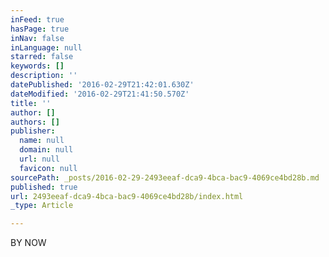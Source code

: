 ```yaml
---
inFeed: true
hasPage: true
inNav: false
inLanguage: null
starred: false
keywords: []
description: ''
datePublished: '2016-02-29T21:42:01.630Z'
dateModified: '2016-02-29T21:41:50.570Z'
title: ''
author: []
authors: []
publisher:
  name: null
  domain: null
  url: null
  favicon: null
sourcePath: _posts/2016-02-29-2493eeaf-dca9-4bca-bac9-4069ce4bd28b.md
published: true
url: 2493eeaf-dca9-4bca-bac9-4069ce4bd28b/index.html
_type: Article

---
```

BY NOW